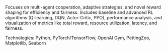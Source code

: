 Focuses on multi-agent cooperation, adaptive strategies, and novel reward shaping for efficiency and fairness. Includes baseline and advanced RL algorithms (Q-learning, DQN, Actor-Critic, PPO), performance analysis, and visualization of metrics like total reward, resource utilization, latency, and fairness.

Technologies: Python, PyTorch/TensorFlow, OpenAI Gym, PettingZoo, Matplotlib, Seaborn

